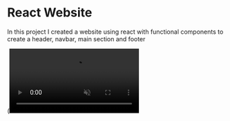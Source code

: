 # React Website

In this project I created a website using react with functional components to create a header, navbar, main section and footer

(<video src=“https://www.loom.com/share/6c0a22f8ed594775884abc792c8f964a” autoplay loop
muted>)

